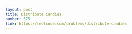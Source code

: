 ```yaml
---
layout: post
title: Distribute Candies
number: 575
link: https://leetcode.com/problems/distribute-candies
---
```

